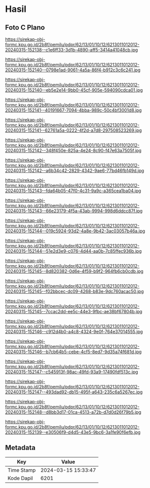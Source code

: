 # Hasil

## Foto C Plano

https://sirekap-obj-formc.kpu.go.id/2b8f/pemilu/pdpr/62/13/01/10/12/6213011012012-20240315-152138--c1e6ff33-3d1b-4890-aff5-3414a41048cb.jpg

https://sirekap-obj-formc.kpu.go.id/2b8f/pemilu/pdpr/62/13/01/10/12/6213011012012-20240315-152140--0798e1ad-9061-4a5a-86f4-b912c3c6c241.jpg

https://sirekap-obj-formc.kpu.go.id/2b8f/pemilu/pdpr/62/13/01/10/12/6213011012012-20240315-152140--eb5e2e14-9bb0-45cf-905e-594090cdca01.jpg

https://sirekap-obj-formc.kpu.go.id/2b8f/pemilu/pdpr/62/13/01/10/12/6213011012012-20240315-152141--40191667-7094-4bba-989c-50c4bf3001d8.jpg

https://sirekap-obj-formc.kpu.go.id/2b8f/pemilu/pdpr/62/13/01/10/12/6213011012012-20240315-152141--62761a5a-0222-4f2d-a7d8-297508523269.jpg

https://sirekap-obj-formc.kpu.go.id/2b8f/pemilu/pdpr/62/13/01/10/12/6213011012012-20240315-152142--348f450e-825a-4e24-8c90-f47e63a7505f.jpg

https://sirekap-obj-formc.kpu.go.id/2b8f/pemilu/pdpr/62/13/01/10/12/6213011012012-20240315-152142--a6b34c42-2829-4342-9ae6-77bd46fb149d.jpg

https://sirekap-obj-formc.kpu.go.id/2b8f/pemilu/pdpr/62/13/01/10/12/6213011012012-20240315-152143--fda64b05-47f0-4c31-9a9c-a365cea1ba04.jpg

https://sirekap-obj-formc.kpu.go.id/2b8f/pemilu/pdpr/62/13/01/10/12/6213011012012-20240315-152143--66e23179-4f5a-43ab-9994-998d6ddcc87f.jpg

https://sirekap-obj-formc.kpu.go.id/2b8f/pemilu/pdpr/62/13/01/10/12/6213011012012-20240315-152144--019c5924-93d2-4a8e-9b42-3ac03057b46a.jpg

https://sirekap-obj-formc.kpu.go.id/2b8f/pemilu/pdpr/62/13/01/10/12/6213011012012-20240315-152144--51e2d3e9-c076-4d44-aa0b-7c85ffec936b.jpg

https://sirekap-obj-formc.kpu.go.id/2b8f/pemilu/pdpr/62/13/01/10/12/6213011012012-20240315-152145--8d820382-0d6e-4f59-b9f2-964fb6cb0cdb.jpg

https://sirekap-obj-formc.kpu.go.id/2b8f/pemilu/pdpr/62/13/01/10/12/6213011012012-20240315-152145--f02bbcec-dc09-4268-b83e-9dc760acac50.jpg

https://sirekap-obj-formc.kpu.go.id/2b8f/pemilu/pdpr/62/13/01/10/12/6213011012012-20240315-152145--7ccac2dd-ee5c-44e3-9fbc-ae38bf67804b.jpg

https://sirekap-obj-formc.kpu.go.id/2b8f/pemilu/pdpr/62/13/01/10/12/6213011012012-20240315-152146--c912d4b0-a4c8-4324-9e0f-764e37014555.jpg

https://sirekap-obj-formc.kpu.go.id/2b8f/pemilu/pdpr/62/13/01/10/12/6213011012012-20240315-152146--b7cb64b5-cebe-4cf5-8ed7-9d35a74f681d.jpg

https://sirekap-obj-formc.kpu.go.id/2b8f/pemilu/pdpr/62/13/01/10/12/6213011012012-20240315-152147--c545913f-98ac-49fd-93a9-17490fdf513c.jpg

https://sirekap-obj-formc.kpu.go.id/2b8f/pemilu/pdpr/62/13/01/10/12/6213011012012-20240315-152147--493dad92-db15-495f-a643-235c6a5267ec.jpg

https://sirekap-obj-formc.kpu.go.id/2b8f/pemilu/pdpr/62/13/01/10/12/6213011012012-20240315-152148--d8bb3d17-01ca-4513-a72b-d7d0d26f79b5.jpg

https://sirekap-obj-formc.kpu.go.id/2b8f/pemilu/pdpr/62/13/01/10/12/6213011012012-20240315-152139--e30506f9-d4d5-43e5-9bc6-3a1fe90f6efb.jpg


## Metadata

| Key        | Value               |
| ---------- | ------------------- |
| Time Stamp | 2024-03-15 15:33:47 |
| Kode Dapil | 6201                |



